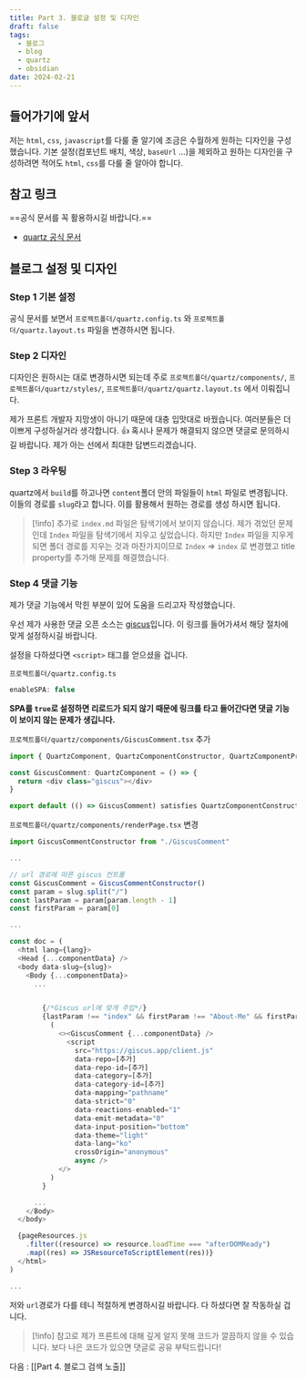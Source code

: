 ```yaml
---
title: Part 3. 블로글 설정 및 디자인
draft: false
tags:
  - 블로그
  - blog
  - quartz
  - obsidian
date: 2024-02-21
---
```


## 들어가기에 앞서

저는 `html`, `css`, `javascript`를 다룰 줄 알기에 조금은 수월하게 원하는 디자인을 구성했습니다. 기본 설정(컴포넌트 배치, 색상, `baseUrl` ...)을 제외하고 원하는 디자인을 구성하려면 적어도 `html`, `css`를 다룰 줄 알아야 합니다.

## 참고 링크

==공식 문서를 꼭 활용하시길 바랍니다.==

- [quartz 공식 문서](https://quartz.jzhao.xyz/)

## 블로그 설정 및 디자인

### Step 1 기본 설정

공식 문서를 보면서 `프로젝트폴더/quartz.config.ts` 와 `프로젝트폴더/quartz.layout.ts` 파일을 변경하시면 됩니다.

### Step 2 디자인

디자인은 원하시는 대로 변경하시면 되는데 주로 `프로젝트폴더/quartz/components/`, `프로젝트폴더/quartz/styles/`, `프로젝트폴더/quartz/quartz.layout.ts` 에서 이뤄집니다.

제가 프론트 개발자 지망생이 아니기 때문에 대충 입맛대로 바꿨습니다. 여러분들은 더 이쁘게 구성하실거라 생각합니다. 👍 혹시나 문제가 해결되지 않으면 댓글로 문의하시길 바랍니다. 제가 아는 선에서 최대한 답변드리겠습니다.

### Step 3 라우팅

quartz에서 `build`를 하고나면 `content`폴더 안의 파일들이 `html` 파일로 변경됩니다. 이들의 경로를 `slug`라고 합니다. 이를 활용해서 원하는 경로를 생성 하시면 됩니다.

> [!info] 추가로
> `index.md` 파일은 탐색기에서 보이지 않습니다.
> 제가 겪었던 문제인데 `Index` 파일을 탐색기에서 지우고 싶었습니다. 하지만 `Index` 파일을 지우게 되면 폴더 경로를 지우는 것과 마찬가지이므로 `Index` => `index` 로 변경했고 title property를 추가해 문제를 해결했습니다.

### Step 4 댓글 기능

제가 댓글 기능에서 막힌 부분이 있어 도움을 드리고자 작성했습니다.

우선 제가 사용한 댓글 오픈 소스는 [giscus](https://giscus.app/ko)입니다. 이 링크를 들어가셔서 해당 절차에 맞게 설정하시길 바랍니다.

설정을 다하셨다면 `<script>` 태그를 얻으셨을 겁니다.

`프로젝트폴더/quartz.config.ts`

```javascript
enableSPA: false
```

**SPA를 `true`로 설정하면 리로드가 되지 않기 때문에 링크를 타고 들어간다면 댓글 기능이 보이지 않는 문제가 생깁니다.**

`프로젝트폴더/quartz/components/GiscusComment.tsx` 추가

```typescript
import { QuartzComponent, QuartzComponentConstructor, QuartzComponentProps } from "./types"

const GiscusComment: QuartzComponent = () => {
  return <div class="giscus"></div>
}

export default (() => GiscusComment) satisfies QuartzComponentConstructor
```

`프로젝트폴더/quartz/components/renderPage.tsx` 변경

```typescript
import GiscusCommentConstructor from "./GiscusComment"

...

// url 경로에 따른 giscus 컨트롤
const GiscusComment = GiscusCommentConstructor()
const param = slug.split("/")
const lastParam = param[param.length - 1]
const firstParam = param[0]

...

const doc = (
  <html lang={lang}>
  <Head {...componentData} />
  <body data-slug={slug}>
    <Body {...componentData}>
	  ...


		{/*Giscus url에 맞게 주입*/}
		{lastParam !== "index" && firstParam !== "About-Me" && firstParam !== "Projects" && firstParam !== "index" && firstParam !== "404" && firstParam !== "tags" &&
		  (
		    <><GiscusComment {...componentData} />
		      <script
			    src="https://giscus.app/client.js"
		        data-repo=[추가]
		        data-repo-id=[추가]
		        data-category=[추가]
		        data-category-id=[추가]
		        data-mapping="pathname"
		        data-strict="0"
		        data-reactions-enabled="1"
		        data-emit-metadata="0"
		        data-input-position="bottom"
		        data-theme="light"
		        data-lang="ko"
		        crossOrigin="anonymous"
		        async />
		    </>
		  )
		}

      ...
    </Body>
  </body>

  {pageResources.js
    .filter((resource) => resource.loadTime === "afterDOMReady")
    .map((res) => JSResourceToScriptElement(res))}
  </html>
)

...
```

저와 `url`경로가 다를 테니 적절하게 변경하시길 바랍니다. 다 하셨다면 잘 작동하실 겁니다.

> [!info] 참고로
> 제가 프론트에 대해 깊게 알지 못해 코드가 깔끔하지 않을 수 있습니다. 보다 나은 코드가 있으면 댓글로 공유 부탁드립니다!

다음 : [[Part 4. 블로그 검색 노출]]
